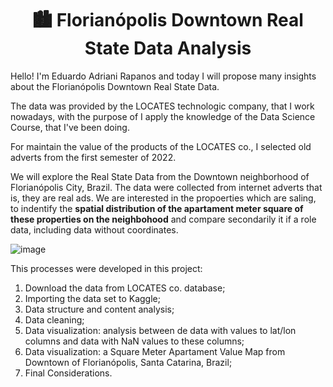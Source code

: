 <h1 align="center"> 🏙 Florianópolis Downtown Real State Data Analysis </h1>

Hello! I'm Eduardo Adriani Rapanos and today I will propose many insights about the Florianópolis Downtown Real State Data. 

The data was provided by the LOCATES technologic company, that I work nowadays, with the purpose of I apply the knowledge of the Data Science Course, that I've been doing.

For maintain the value of the products of the LOCATES co., I selected old adverts from the first semester of 2022.

We will explore the Real State Data from the Downtown neighborhood of Florianópolis City, Brazil. The data were collected from internet adverts that is, they are real ads. We are interested in the propoerties which are saling, to indentify the **spatial distribution of the apartament meter square of these properties on the neighbohood** and compare secondarily it if a role data, including data without coordinates.

![image](https://github.com/earapanos/RealStateDataAnalysis/assets/52800638/4d33a22a-0cd1-4eff-a52a-8ce5f10c235d)

This processes were developed in this project:

1. Download the data from LOCATES co. database;
2. Importing the data set to Kaggle;
3. Data structure and content analysis;
4. Data cleaning;
5. Data visualization: analysis between de data with values to lat/lon columns and data with NaN values to these columns;
6. Data visualization: a Square Meter Apartament Value Map from Downtown of Florianópolis, Santa Catarina, Brazil;
7. Final Considerations.
